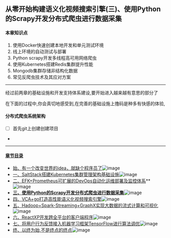 ## 从零开始构建语义化视频搜索引擎(三)、使用Python的Scrapy开发分布式爬虫进行数据采集
#### 本章知识点
1. 使用Docker快速创建本地开发和单元测试环境
2. 线上环境的自动测试与部署
3. Python scrapy开发多线程高可用网络爬虫
4. 使用Kubernetes搭建Redis集群提升性能
5. Mongodb集群存储非结构化数据
6. 常见反爬虫技术及其应对方案
---
经过前两章的基础设施和开发支持体系建设,要开始进入越来越有意思的部分了

在下面的过程中,你会真切地感受到,在完善的基础设施上撸码是种多有快感的体验,

#### 分布式爬虫系统架构

- [ ] 首先git上创建创建项目
- 
---
#### [章节目录](#本章知识点)
- [始、有一个改变世界的idea，就缺个程序员了](始、有一个改变世界的idea，就缺个程序员了.md)![image](http://progressed.io/bar/95?title=begin+architecture)
- [一、SaltStack搭建Kubernetes集群管理架构基础设施](一、SaltStack搭建Kubernetes集群管理架构基础设施.md)![image](http://progressed.io/bar/90?title=salt+kubernetes)
- [二、EFK+Prometheus可扩展的DevOps自动化运维部署及监控体系](二、EFK+Prometheus可扩展的DevOps自动化运维部署及监控体系.md)**![image](http://progressed.io/bar/60?title=EFK+DevOps)
- **[三、使用Python的Scrapy开发分布式爬虫进行数据采集](三、使用Python的Scrapy开发分布式爬虫进行数据采集)**![image](http://progressed.io/bar/65?title=python+crawler)
- [四、VCA+go打造高性能语义化视频搜索引擎](四、VCA+go打造高性能语义化视频搜索引擎.md)![image](http://progressed.io/bar/30?title=VCA+go+engine)
- [五、Hadoop+Spark-Streaming+GraphX实现大数据的流式计算和可视化](五、Hadoop+Spark-Streaming+GraphX实现大数据的流式计算和可视化.md)![image](http://progressed.io/bar/20?title=hadoop+saprk)
- [六、ReactXP开发跨全平台的客户端程序](六、ReactXP开发跨全平台的客户端程序.md)![image](http://progressed.io/bar/5?title=react+nodejs)
- [七、将用户行为反馈接入机器学习框架TensorFlow进行算法调优](七、将用户行为反馈接入机器学习框架TensorFlow进行算法调优.md)![image](http://progressed.io/bar/10?title=tensorflow+DL+AI)
- [终、以终为始,不是终点的终点](终、以终为始,不是终点的终点.md)![image](http://progressed.io/bar/15?title=future+end)